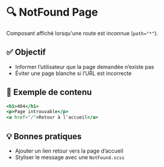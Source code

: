# 🔍 NotFound Page

Composant affiché lorsqu'une route est inconnue (`path="*"`).

## ✅ Objectif

- Informer l’utilisateur que la page demandée n’existe pas
- Éviter une page blanche si l’URL est incorrecte

## 📁 Exemple de contenu

```jsx
<h1>404</h1>
<p>Page introuvable</p>
<a href="/">Retour à l'accueil</a>
```

## 💡 Bonnes pratiques

- Ajouter un lien retour vers la page d’accueil
- Styliser le message avec une `NotFound.scss`